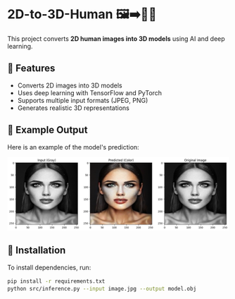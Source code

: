 # 2D-to-3D-Human 🖼️➡️🧑‍🎨
This project converts **2D human images into 3D models** using AI and deep learning.

## 🚀 Features
- Converts 2D images into 3D models
- Uses deep learning with TensorFlow and PyTorch
- Supports multiple input formats (JPEG, PNG)
- Generates realistic 3D representations
## 🎨 Example Output
Here is an example of the model's prediction:

![Example Output](https://github.com/Majd100002/2D-to-3D-Human/blob/main/4123.png)

## 📌 Installation
To install dependencies, run:
```bash
pip install -r requirements.txt
python src/inference.py --input image.jpg --output model.obj
